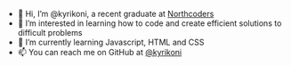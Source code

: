 - 👋 Hi, I’m @kyrikoni, a recent graduate at [Northcoders](https://github.com/northcoders)
- 👀 I’m interested in learning how to code and create efficient solutions to difficult problems
- 🌱 I’m currently learning Javascript, HTML and CSS
- 📫 You can reach me on GitHub at [@kyrikoni](https://github.com/kyrikoni)

<!---
kyrikoni/kyrikoni is a ✨ special ✨ repository because its `README.md` (this file) appears on your GitHub profile.
You can click the Preview link to take a look at your changes.
--->
